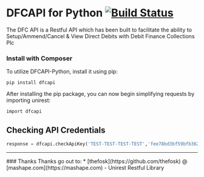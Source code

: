 # DFCAPI for Python [![Build Status](https://api.travis-ci.org/dfcplc/dfcapi-python.png)](https://travis-ci.org/dfcplc/dfcapi-python)

The DFC API is a Restful API which has been built to facilitate the ability to Setup/Ammend/Cancel & View Direct Debits with Debit Finance Collections Plc

### Install with Composer
To utilize DFCAPI-Python, install it using pip:

`pip install dfcapi`

After installing the pip package, you can now begin simplifying requests by importing unirest:

`import dfcapi`

## Checking API Credentials

```python
response = dfcapi.checkApiKey('TEST-TEST-TEST-TEST','fee78bd3bf59bfb36238b3f67de0a6ea103de130')
```

<hr>
### Thanks
Thanks go out to:
* [thefosk](https://github.com/thefosk) @ [mashape.com](https://mashape.com) - Unirest Restful Library